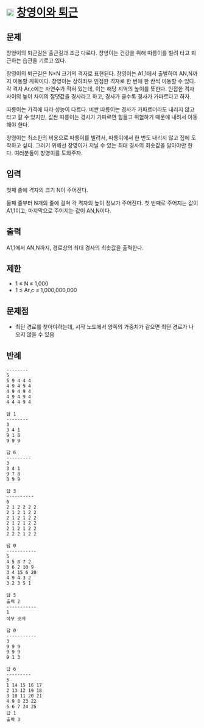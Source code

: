 # <img src="https://d2gd6pc034wcta.cloudfront.net/tier/12.svg" class="solvedac-tier" width=20> [창영이와 퇴근](https://www.acmicpc.net/problem/22116)

## 문제
창영이의 퇴근길은 출근길과 조금 다르다. 창영이는 건강을 위해 따릉이를 빌려 타고 퇴근하는 습관을 기르고 있다.

창영이의 퇴근길은 N×N 크기의 격자로 표현된다. 창영이는 A1,1에서 출발하여 AN,N까지 이동할 계획이다. 창영이는 상하좌우 인접한 격자로 한 번에 한 칸씩 이동할 수 있다. 각 격자 Ar,c에는 자연수가 적혀 있는데, 이는 해당 지역의 높이를 뜻한다. 인접한 격자 사이의 높이 차이의 절댓값을 경사라고 하고, 경사가 클수록 경사가 가파르다고 하자.

따릉이는 가격에 따라 성능이 다르다. 비싼 따릉이는 경사가 가파르더라도 내리지 않고 타고 갈 수 있지만, 값싼 따릉이는 경사가 가파르면 힘들고 위험하기 때문에 내려서 이동해야 한다.

창영이는 최소한의 비용으로 따릉이를 빌려서, 따릉이에서 한 번도 내리지 않고 집에 도착하고 싶다. 그러기 위해선 창영이가 지날 수 있는 최대 경사의 최솟값을 알아야만 한다. 여러분들이 창영이를 도와주자.

## 입력
첫째 줄에 격자의 크기 N이 주어진다.

둘째 줄부터 N개의 줄에 걸쳐 각 격자의 높이 정보가 주어진다. 첫 번째로 주어지는 값이 A1,1이고, 마지막으로 주어지는 값이 AN,N이다.

## 출력
A1,1에서 AN,N까지, 경로상의 최대 경사의 최솟값을 출력한다.

## 제한
- 1 ≤ N ≤ 1,000
- 1 ≤ Ar,c ≤ 1,000,000,000

## 문제점
 - 최단 경로를 찾아야하는데, 시작 노드에서 양쪽의 가중치가 같으면 최단 경로가 나오지 않을 수 있음

## 반례

```
--------
5
5 9 4 4 4
4 9 4 9 4
4 9 4 9 4
4 9 4 9 4
4 4 4 9 4
 
답 1
--------
3
3 4 1
9 1 8
9 9 9
 
답 6
---------
3
3 4 1
9 7 8
8 9 9
 
답 3
----------
6
2 1 2 2 2 2
2 1 2 1 2 2
2 1 2 1 2 2
2 1 2 1 2 2
2 1 2 1 2 2
2 2 2 1 2 2
 
답 0
-----------
5
4 5 8 7 2
8 6 2 10 9
3 4 15 6 20
4 9 4 3 2
3 2 3 5 1
 
답 5
출력 2
-----------
1
아무 숫자
 
답 0
-----------
3
9 9 9
9 9 9
9 1 3
 
답 6
---------
5
1 14 15 16 17
2 13 12 19 18
3 10 11 20 21
4 9 8 23 22
5 6 7 24 25
답 1
출력 3
```
